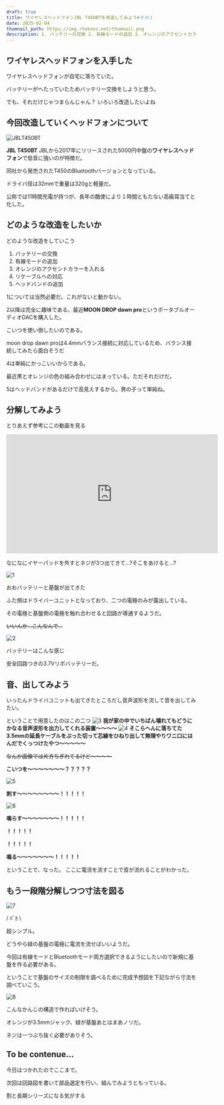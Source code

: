 ```yaml
---
draft: true
title: ワイヤレスヘッドフォンJBL T450BTを改造してみよう#その１
date: 2025-02-04
thumnail_path: https://img.rhoknov.net/thumnail.png
description: 1. バッテリーの交換 2. 有線モードの追加 3. オレンジのアクセントカラーを入れる 4. リケーブルへの対応 5. ヘッドバンドの追加
---
```


## ワイヤレスヘッドフォンを入手した

ワイヤレスヘッドフォンが自宅に落ちていた。

バッテリーがへたっていたためバッテリー交換をしようと思う。

でも、それだけじゃつまらんじゃん？ いろいろ改造したいよね

## 今回改造していくヘッドフォンについて

![JBLT450BT](https://img.rhoknov.net/450BT_black_angle_01-1606x1606px.jpg)

**JBL T450BT**
JBLから2017年にリリースされた5000円中盤の**ワイヤレスヘッドフォン**で低音に強いのが特徴だ。

同社から発売されたT450のBluetoothバージョンとなっている。

ドライバ径は32mmで重量は320gと軽量だ。

公称では11時間充電が持つが、長年の酷使により１時間ともたない高級耳当てと化した。

## どのような改造をしたいか

どのような改造をしていこう

1. バッテリーの交換
2. 有線モードの追加
3. オレンジのアクセントカラーを入れる
4. リケーブルへの対応
5. ヘッドバンドの追加

1については当然必要だ。これがないと動かない。

2以降は完全に趣味である。最近**MOON DROP dawn
pro**というポータブルオーディオDACを購入した。

こいつを使い倒したいのである。

moon drop dawn
proは4.4mmバランス接続に対応しているため、バランス接続してみたら面白そうだ

4は単純にかっこいいからである。

最近黒とオレンジの色の組み合わせにはまっている。ただそれだけだ。

5はヘッドバンドがあるだけで高見えするから。男の子って単純ね。

## 分解してみよう

とりあえず参考にこの動画を見る

<iframe width="560" height="315" src="https://www.youtube.com/embed/j61LaWcByOM?si=ijVutsoRyQFQPIFw" title="YouTube video player" frameborder="0" allow="accelerometer; autoplay; clipboard-write; encrypted-media; gyroscope; picture-in-picture; web-share" referrerpolicy="strict-origin-when-cross-origin" allowfullscreen></iframe>

なになにイヤーパッドを外すとネジが3つ出てきて...?そこをあけると...?

![1](https://img.rhoknov.net/AP1GczPQciAPTBr3llkXB1FfrY6dmsA4.png)

おおバッテリーと基盤が出てきた

ふた側はドライバーユニットとなっており、二つの電極のみが露出している。

その電極と基盤側の電極を触れ合わせると回路が導通するようだ。

~~いいんか...こんなんで...~~

![2](https://img.rhoknov.net/AP1GczN8Vk2DZXuQ2-V1S5XWFTMB0To6.png)

バッテリーはこんな感じ

安全回路つきの3.7Vリポバッテリーだ。

## 音、出してみよう

いったんドライバユニットも出てきたところだし音声波形を流して音を出してみたい。

ということで用意したのはこの二つ
![3](https://img.rhoknov.net/AP1GczMeXMCEd9omSydB1eVsNcZYeGQx.png)
**我が家の中でいちばん壊れてもどうにかなる音声波形を出力してくれる装置～～～～**
![4](https://img.rhoknov.net/AP1GczNgfkbssdZNZn8cH7VIzUt_mzmu.png)
**そこらへんに落ちてた3.5mmの延長ケーブルをぶった切って芯線をひねり出して無理やりワニ口にはんだでくっつけたやつ～～～～～**

~~なんか画像では片方ちぎれてるけど～～～～~~

**こいつを～～～～～～～？？？？？**

![5](https://img.rhoknov.net/plboq-pdiik.gif)

**刺す～～～～～～～～！！！！！**

![6](https://img.rhoknov.net/IMG_3205.gif)

**鳴らす～～～～～～～！！！！！**

**！！！！！**

**！！！！！**

**鳴る～～～～～～～！！！！！**

ということで、なった。 ここに電流を流すことで音が流れることがわかった。

## もう一段階分解しつつ寸法を図る

![7](https://img.rhoknov.net/AP1GczMnjcqh6DyxjNZNiwV2cdjXJxyW.png)

/ ﾊﾟｶ \

超シンプル。

どうやら緑の基盤の電極に電流を流せばいいようだ。

今回は有線モードとBluetoothモード両方選択できるようにしたいので新規に基盤を作る必要がある。

ということで基盤のサイズの制限を調べるために完成予想図を下記ながら寸法を調べていこう。

![8](https://img.rhoknov.net/AP1GczOThvdHdA1B1WZyXk0Y6KTXlWKX.png)

こんなかんじの構造で作ればいけそう。

オレンジが3.5mmジャック、緑が基盤あとはまあノリだ。

ネジは一つぶち抜く必要がありそう。

## To be contenue...

今日はつかれたのでここまで。

次回は回路図を書いて部品選定を行い、組んでみようともっている。

割と長期シリーズになる気がする
